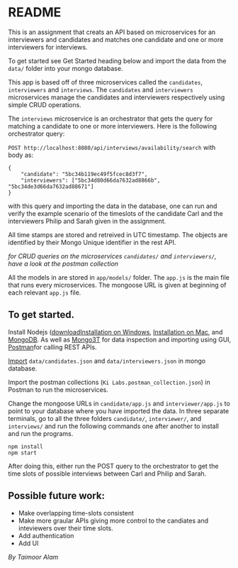 # README

This is an assignment that creats an API based on microservices for an interviewers and candidates and matches one candidate and one or more interviewers for interviews.

To get started see Get Started heading below and import the data from the `data/` folder into your mongo database.

This app is based off of three microservices called the `candidates`, `interviewers` and `interviews`. The `candidates` and `interviewers` microservices manage the candidates and interviewers respectively using simple CRUD operations.

The `interviews` microservice is an orchestrator that gets the query for matching a candidate to one or more interviewers. Here is the following orchestrator query:

`POST http://localhost:8080/api/interviews/availability/search`
with body as:
```
{
	"candidate": "5bc34b119ec49f5fcec8d3f7",
	"interviewers": ["5bc34d80d66da7632ad8866b", "5bc34de3d66da7632ad88671"]
}
```
with this query and importing the data in the database, one can run and verify the example scenario of the timeslots of the candidate Carl and the interviewers Philip and Sarah given in the assignment.

All time stamps are stored and retreived in UTC timestamp.
The objects are identified by their Mongo Unique identifier in the rest API.

_for CRUD queries on the microservices `candidates/` and `interviewers/`, have a look at the postman collection_

All the models in are stored  in `app/models/` folder. The `app.js` is the main file that runs every microservices. The mongoose URL is given at beginning of each relevant `app.js` file.

## To get started.
Install Nodejs ([download](https://nodejs.org/en/download/)[Installation on Windows](https://blog.teamtreehouse.com/install-node-js-npm-windows), [Installation on Mac](https://blog.teamtreehouse.com/install-node-js-npm-mac),  and [MongoDB](https://www.mongodb.com/download-center?initial=true#community). As well as [Mongo3T](https://robomongo.org) for data inspection and importing using GUI, [Postman](https://www.getpostman.com)for calling REST APIs.

[Import](https://docs.mongodb.com/guides/server/import/) `data/candidates.json` and `data/interviewers.json` in mongo database.

Import the postman collections (`Ki Labs.postman_collection.json`) in Postman to run the microservices.

Change the mongoose URLs in `candidate/app.js` and `interviewer/app.js` to point to your database where you have imported the data.
In three separate terminals, go to all the three folders `candidate/`, `interviewer/`, and `interviews/` and run the following commands one after another to install and run the programs.

```
npm install
npm start
```

After doing this, either run the POST query to the orchestrator to get the time slots of possible interviews between Carl and Philip and Sarah.

## Possible future work:
- Make overlapping time-slots consistent
- Make more graular APIs giving more control to the candiates and inteviewers over their time slots.
- Add authentication
- Add UI


_By Taimoor Alam_